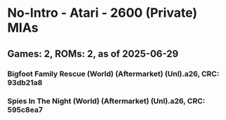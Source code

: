 # No-Intro - Atari - 2600 (Private) MIAs
## Games: 2, ROMs: 2, as of 2025-06-29

### Bigfoot Family Rescue (World) (Aftermarket) (Unl).a26, CRC: 93db21a8
### Spies In The Night (World) (Aftermarket) (Unl).a26, CRC: 595c8ea7
